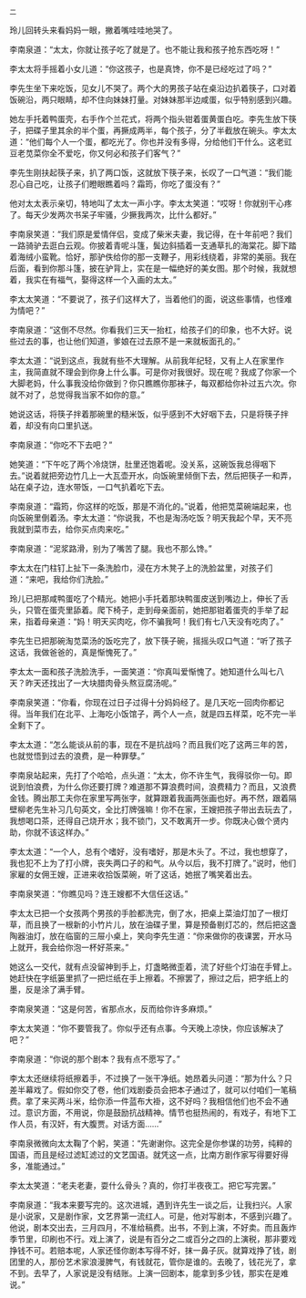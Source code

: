     二 

   玲儿回转头来看妈妈一眼，撇着嘴哇哇地哭了。

   李南泉道：“太太，你就让孩子吃了就是了。也不能让我和孩子抢东西吃呀！”

   李太太将手摇着小女儿道：“你这孩子，也是真馋，你不是已经吃过了吗？”

   李先生坐下来吃饭，见女儿不哭了。两个大的男孩子站在桌沿边扒着筷子，口对着饭碗沿，两只眼睛，却不住向妹妹打量。对妹妹那半边咸蛋，似乎特别感到兴趣。

   她左手托着鸭蛋壳，右手作个兰花式，将两个指头钳着蛋黄蛋白吃。李先生放下筷子，把碟子里其余的半个蛋，再撅成两半，每个孩子，分了半截放在碗头。李太太道：“他们每个人一个蛋，都吃光了。你也并没有多得，分给他们干什么。这老豇豆老苋菜你全不爱吃，你又何必和孩子们客气？”

   李先生刚扶起筷子来，扒了两口饭，这就放下筷子来，长叹了一口气道：“我们能忍心自己吃，让孩子们瞪眼瞧着吗？霜筠，你吃了蛋没有？”

   他对太太表示亲切，特地叫了太太一声小字。李太太笑道：“哎呀！你就别干心疼了。每天少发两次书呆子牢骚，少撅我两次，比什么都好。”

   李南泉笑道：“我们原是爱情伴侣，变成了柴米夫妻，我记得，在十年前吧？我们一路骑驴去逛白云观。你披着青呢斗篷，鬓边斜插着一支通草扎的海棠花。脚下踏着海绒小蛮靴。恰好，那驴佚给你的那一支鞭子，用彩线绕着，非常的美丽。我在后面，看到你那斗篷，披在驴背上，实在是一幅绝好的美女图。那个时候，我就想着，我实在有福气，娶得这样一个入画的太太。”

   李太太笑道：“不要说了，孩子们这样大了，当着他们的面，说这些事情，也怪难为情吧？”

   李南泉道：“这倒不尽然。你看我们三天一抬杠，给孩子们的印象，也不大好。说些过去的事，也让他们知道，爹娘在过去原不是一来就板面孔的。”

   李太太道：“说到这点，我就有些不大理解。从前我年纪轻，又有上人在家里作主，我简直就不理会到你身上什么事。可是你对我很好。现在呢？我成了你家一个大脚老妈，什么事我没给你做到？你只瞧瞧你那袜子，每双都给你补过五六次。你就不对了，总觉得我当家不如你的意。”

   她说这话，将筷子拌着那碗里的糙米饭，似乎感到不大好咽下去，只是将筷子拌着，却没有向口里扒送。

   李南泉道：“你吃不下去吧？”

   她笑道：“下午吃了两个冷烧饼，肚里还饱着呢。没关系，这碗饭我总得咽下去。”说着就把旁边竹几上一大瓦壶开水，向饭碗里倾倒下去，然后把筷子一和弄，站在桌子边，连水带饭，一口气扒着吃下去。

   李南泉道：“霜筠，你这样的吃饭，那是不消化的。”说着，他把苋菜碗端起来，也向饭碗里倒着汤。李太太道：“你说我，不也是淘汤吃饭？明天我起个早，天不亮我就到菜市去，给你买点肉来吃。”

   李南泉道：“泥浆路滑，别为了嘴苦了腿。我也不那么馋。”

   李太太在门柱钉上扯下一条洗脸巾，浸在方木凳子上的洗脸盆里，对孩子们道：“来吧，我给你们洗脸。”

   玲儿已把那咸鸭蛋吃了个精光。她把小手托着那块鸭蛋皮送到嘴边上，伸长了舌头，只管在蛋壳里舔着。爬下椅子，走到母亲面前，她把那钳着蛋壳的手举了起来，指着母亲道：“妈！明天买肉吃，你不骗我呵！我们有七八天没有吃肉了。”

   李先生已把那碗淘苋菜汤的饭吃完了，放下筷子碗，摇摇头叹口气道：“听了孩子这话，我做爸爸的，真是惭愧死了。”

   李太太一面和孩子洗脸洗手，一面笑道：“你真叫爱惭愧了。她知道什么叫七八天？昨天还找出了一大块腊肉骨头熬豆腐汤呢。”

   李南泉笑道：“你看，你现在过日子过得十分妈妈经了。是几天吃一回肉你都记得。当年我们在北平、上海吃小饭馆子，两个人一点，就是四五样菜，吃不完一半全剩下了。

   李太太道：“怎么能谈从前的事，现在不是抗战吗？而且我们吃了这两三年的苦，也就觉悟到过去的浪费，是一种罪孽。”

   李南泉站起来，先打了个哈哈，点头道：“太太，你不许生气，我得驳你一句。即说到怕浪费，为什么你还要打牌？难道那不算浪费时间，浪费精力？而且，又浪费金钱。腾出那工夫你在家里写两张字，就算跟着我画两张画也好。再不然，跟着隔壁柳老先生补习几句英文，全比打牌强嘛！你不在家，王嫂把孩子带出去玩去了，我想喝口茶，还得自己烧开水；我不锁门，又不敢离开一步。你既决心做个贤内助，你就不该这样办。”

   李太太道：“一个人，总有个嗜好，没有嗜好，那是木头了。不过，我也想穿了，我也犯不上为了打小牌，丧失两口子的和气。从今以后，我不打牌了。”说时，他们家雇的女佣王嫂，正进来收拾饭菜碗，听了这话，她抿了嘴笑着出去。

   李南泉笑道：“你瞧见吗？连王嫂都不大信任这话。”

   李太太已把一个女孩两个男孩的手脸都洗完，倒了水，把桌上菜油灯加了一根灯草，而且换了一根新的小竹片儿，放在油碟子里，算是预备剔灯芯的，然后把这盏陶器油灯，放在临窗的三屉小桌上，笑向李先生道：“你来做你的夜课罢，开水马上就开，我会给你泡一杯好茶来。”

   她这么一交代，就有点没留神到手上，灯盏略微歪着，流了好些个灯油在手臂上。她赶快在字纸篓里抓了一把烂纸在手上擦着。不擦罢了，擦过之后，把字纸上的墨，反是涂了满手臂。

   李南泉笑道：“这是何苦，省那点水，反而给你许多麻烦。”

   李太太笑道：“你不要管我了。你似乎还有点事。今天晚上凉快，你应该解决了吧？”

   李南泉道：“你说的那个剧本？我有点不愿写了。”

   李太太还继续将纸擦着手，不过换了一张干净纸。她昂着头问道：“那为什么？只差半幕戏了。假如你交了卷，他们戏剧委员会把本子通过了，就可以付咱们一笔稿费。拿了来买两斗米，给你添一件蓝布大褂，这不好吗？我相信他们也不会不通过。意识方面，不用说，你是鼓励抗战精神。情节也挺热闹的，有戏子，有地下工作人员，有汉奸，有大腹贾。对话方面……”

   李南泉微微向太太鞠了个躬，笑道：“先谢谢你。这完全是你参谋的功劳，纯粹的国语，而且是经过滤缸滤过的文艺国语。就凭这一点，比南方剧作家写得要好得多，准能通过。”

   李太太笑道：“老夫老妻，耍什么骨头？真的，你打半夜夜工。把它写完罢。”

   李南泉道：“我本来要写完的。这次进城，遇到许先生一谈之后，让我扫兴。人家是小说家，又是剧作家，文艺界第一流红人。可是，他对写剧本，不感到兴趣了。他说，剧本交出去，三月四月，不准给稿费。出书，不到上演，不好卖。而且轰炸季节里，印刷也不行。戏上演了，说是有百分之二或百分之四的上演税，那非要戏挣钱不可。若赔本呢，人家还怪你剧本写得不好，抹一鼻子灰。就算戏挣了钱，剧团里的人，那份艺术家浪漫脾气，有钱就花，管你是谁的。去晚了，钱花光了，拿不到。去早了，人家说是没有结账。上演一回剧本，能拿到多少钱，那实在是难说。”

